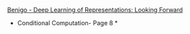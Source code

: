 [Benigo - Deep Learning of Representations: Looking Forward](https://arxiv.org/pdf/1305.0445.pdf)
* Conditional Computation-  Page 8
	* 
